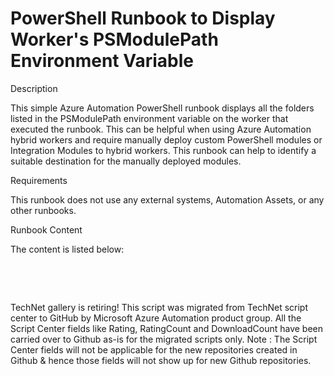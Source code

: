 ﻿PowerShell Runbook to Display Worker's PSModulePath Environment Variable
========================================================================

            
Description

This simple Azure Automation PowerShell runbook displays all the folders listed in the PSModulePath environment variable on the worker that executed the runbook. This can be helpful when using Azure Automation hybrid workers and require manually deploy custom
 PowerShell modules or Integration Modules to hybrid workers. This runbook can help to identify a suitable destination for the manually deployed modules.

Requirements

This runbook does not use any external systems, Automation Assets, or any other runbooks.

Runbook Content

The content is listed below:


 

 

        
    
TechNet gallery is retiring! This script was migrated from TechNet script center to GitHub by Microsoft Azure Automation product group. All the Script Center fields like Rating, RatingCount and DownloadCount have been carried over to Github as-is for the migrated scripts only. Note : The Script Center fields will not be applicable for the new repositories created in Github & hence those fields will not show up for new Github repositories.
